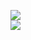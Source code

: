 [![](https://img.shields.io/badge/Made%20With-Github%20Spray-lightgrey.svg?style=for-the-badge&logo=github)](https://github.com/Annihil/github-spray#291)  
[![](https://i.imgur.com/2DrTn0Z.gif)](https://github.com/Annihil/github-spray)